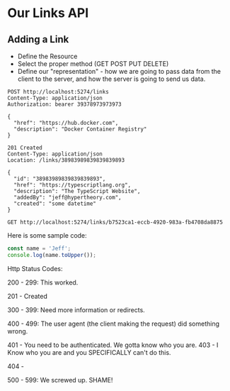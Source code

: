 # Our Links API

## Adding a Link

- Define the Resource
- Select the proper method (GET POST PUT DELETE)
- Define our "representation" - how we are going to pass data from the client to the server, and how the server is going to send us data.

```http
POST http://localhost:5274/links
Content-Type: application/json
Authorization: bearer 39378973973973

{
  "href": "https://hub.docker.com",
  "description": "Docker Container Registry"
}
```


```http
201 Created
Content-Type: application/json
Location: /links/38983989839839839893

{
  "id": "38983989839839839893",
  "href": "https://typescriptlang.org",
  "description": "The TypeScript Website",
  "addedBy": "jeff@hypertheory.com",
  "created": "some datetime"
}
```

```http
GET http://localhost:5274/links/b7523ca1-eccb-4920-983a-fb4708da8875
```



Here is some sample code:

```typescript
const name = 'Jeff';
console.log(name.toUpper());
```

Http Status Codes:


200 - 299: This worked. 

201 - Created

300 - 399: Need more information or redirects.

400 - 499: The user agent (the client making the request) did something wrong.

401 - You need to be authenticated. We gotta know who you are.
403 - I Know who you are and you SPECIFICALLY can't do this.

404 - 

500 - 599: We screwed up. SHAME! 

